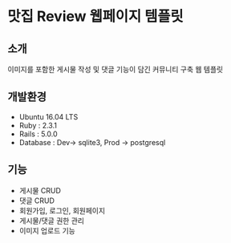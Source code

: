 # 맛집 Review 웹페이지 템플릿

## 소개
이미지를 포함한 게시물 작성 및 댓글 기능이 담긴 커뮤니티 구축 웹 템플릿

## 개발환경
- Ubuntu 16.04 LTS
- Ruby : 2.3.1
- Rails : 5.0.0
- Database : Dev-> sqlite3, Prod -> postgresql

## 기능
- 게시물 CRUD
- 댓글 CRUD
- 회원가입, 로그인, 회원페이지
- 게시물/댓글 권한 관리
- 이미지 업로드 기능
